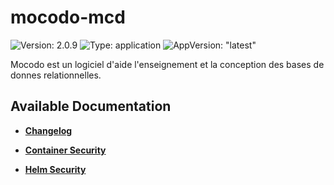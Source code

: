 # mocodo-mcd

![Version: 2.0.9](https://img.shields.io/badge/Version-2.0.9-informational?style=flat-square) ![Type: application](https://img.shields.io/badge/Type-application-informational?style=flat-square) ![AppVersion: "latest"](https://img.shields.io/badge/AppVersion-"latest"-informational?style=flat-square)

Mocodo est un logiciel d'aide  l'enseignement et  la conception des bases de donnes relationnelles.

## Available Documentation

- [**Changelog**](CHANGELOG)

- [**Container Security**](container-security)

- [**Helm Security**](helm-security)

